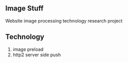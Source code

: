 ## Image Stuff

Website image processing technology research project

## Technology

1. image preload
1. http2 server side push
